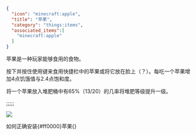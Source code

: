 ```json
{
  "icon": "minecraft:apple",
  "title": "苹果",
  "category": "things:items",
  "associated_items":[
    "minecraft:apple"
  ]
}
```

苹果是一种玩家能够食用的食物。


按下并按住使用键来食用快捷栏中的苹果或将它放在脸上（？）。每吃一个苹果增加4点饥饿值与2.4点饱和度。


将一个苹果放入堆肥桶中有65%（13/20）的几率将堆肥等级提升一级。

;;;;;

![](things:textures/gui/apple_patchouli.png,fit)

如何正确安装{#ff0000}苹果{}